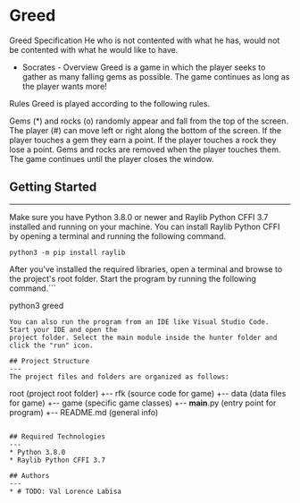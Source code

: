 # Greed
Greed Specification
He who is not contented with what he has,
would not be contented with what he would like to have.

- Socrates -
Overview
Greed is a game in which the player seeks to gather as many falling gems as possible. The game continues as long as the player wants more!

Rules
Greed is played according to the following rules.

Gems (*) and rocks (o) randomly appear and fall from the top of the screen.
The player (#) can move left or right along the bottom of the screen.
If the player touches a gem they earn a point.
If the player touches a rock they lose a point.
Gems and rocks are removed when the player touches them.
The game continues until the player closes the window.

## Getting Started
---
Make sure you have Python 3.8.0 or newer and Raylib Python CFFI 3.7 installed and running on your machine. You can install Raylib Python CFFI by opening a terminal and running the following command.
```
python3 -m pip install raylib
```
After you've installed the required libraries, open a terminal and browse to the project's root folder. Start the program by running the following command.```

python3 greed 
```
You can also run the program from an IDE like Visual Studio Code. Start your IDE and open the 
project folder. Select the main module inside the hunter folder and click the "run" icon.

## Project Structure
---
The project files and folders are organized as follows:
```
root                    (project root folder)
+-- rfk                 (source code for game)
  +-- data              (data files for game)
  +-- game              (specific game classes)
  +-- __main__.py       (entry point for program)
+-- README.md           (general info)
```

## Required Technologies
---
* Python 3.8.0
* Raylib Python CFFI 3.7

## Authors
---
* # TODO: Val Lorence Labisa
